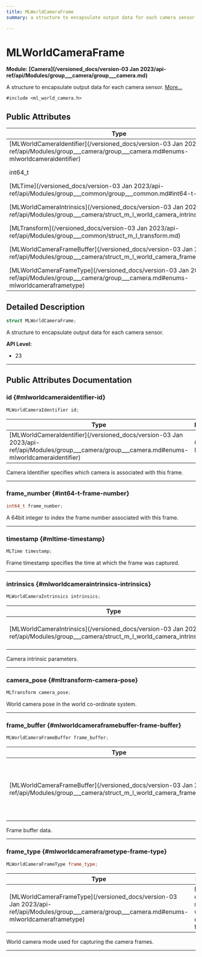 ```yaml
---
title: MLWorldCameraFrame
summary: a structure to encapsulate output data for each camera sensor. 

---
```


# MLWorldCameraFrame

**Module:** **[Camera](/versioned_docs/version-03 Jan 2023/api-ref/api/Modules/group___camera/group___camera.md)**



A structure to encapsulate output data for each camera sensor.  [More...](#detailed-description)


`#include <ml_world_camera.h>`

## Public Attributes

| Type           | Name           |
| -------------- | -------------- |
| [MLWorldCameraIdentifier](/versioned_docs/version-03 Jan 2023/api-ref/api/Modules/group___camera/group___camera.md#enums-mlworldcameraidentifier) | **[id](/versioned_docs/version-03 Jan 2023/api-ref/api/Modules/group___camera/struct_m_l_world_camera_frame.md#mlworldcameraidentifier-id)**  |
| int64_t | **[frame_number](/versioned_docs/version-03 Jan 2023/api-ref/api/Modules/group___camera/struct_m_l_world_camera_frame.md#int64-t-frame-number)**  |
| [MLTime](/versioned_docs/version-03 Jan 2023/api-ref/api/Modules/group___common/group___common.md#int64-t-mltime) | **[timestamp](/versioned_docs/version-03 Jan 2023/api-ref/api/Modules/group___camera/struct_m_l_world_camera_frame.md#mltime-timestamp)**  |
| [MLWorldCameraIntrinsics](/versioned_docs/version-03 Jan 2023/api-ref/api/Modules/group___camera/struct_m_l_world_camera_intrinsics.md) | **[intrinsics](/versioned_docs/version-03 Jan 2023/api-ref/api/Modules/group___camera/struct_m_l_world_camera_frame.md#mlworldcameraintrinsics-intrinsics)**  |
| [MLTransform](/versioned_docs/version-03 Jan 2023/api-ref/api/Modules/group___common/struct_m_l_transform.md) | **[camera_pose](/versioned_docs/version-03 Jan 2023/api-ref/api/Modules/group___camera/struct_m_l_world_camera_frame.md#mltransform-camera-pose)**  |
| [MLWorldCameraFrameBuffer](/versioned_docs/version-03 Jan 2023/api-ref/api/Modules/group___camera/struct_m_l_world_camera_frame_buffer.md) | **[frame_buffer](/versioned_docs/version-03 Jan 2023/api-ref/api/Modules/group___camera/struct_m_l_world_camera_frame.md#mlworldcameraframebuffer-frame-buffer)**  |
| [MLWorldCameraFrameType](/versioned_docs/version-03 Jan 2023/api-ref/api/Modules/group___camera/group___camera.md#enums-mlworldcameraframetype) | **[frame_type](/versioned_docs/version-03 Jan 2023/api-ref/api/Modules/group___camera/struct_m_l_world_camera_frame.md#mlworldcameraframetype-frame-type)**  |

## Detailed Description

```cpp
struct MLWorldCameraFrame;
```

A structure to encapsulate output data for each camera sensor. 




**API Level:**
  * 23 




-----------
## Public Attributes Documentation

### id {#mlworldcameraidentifier-id}

```cpp
MLWorldCameraIdentifier id;
```



| Type | Description |
|--|--|
| [MLWorldCameraIdentifier](/versioned_docs/version-03 Jan 2023/api-ref/api/Modules/group___camera/group___camera.md#enums-mlworldcameraidentifier) | Camera Identifier.  |


Camera Identifier specifies which camera is associated with this frame. 





-----------

### frame_number {#int64-t-frame-number}

```cpp
int64_t frame_number;
```


A 64bit integer to index the frame number associated with this frame. 





-----------

### timestamp {#mltime-timestamp}

```cpp
MLTime timestamp;
```


Frame timestamp specifies the time at which the frame was captured. 





-----------

### intrinsics {#mlworldcameraintrinsics-intrinsics}

```cpp
MLWorldCameraIntrinsics intrinsics;
```



| Type | Description |
|--|--|
| [MLWorldCameraIntrinsics](/versioned_docs/version-03 Jan 2023/api-ref/api/Modules/group___camera/struct_m_l_world_camera_intrinsics.md) | World camera intrinsic parameters.  |


Camera intrinsic parameters. 





-----------

### camera_pose {#mltransform-camera-pose}

```cpp
MLTransform camera_pose;
```


World camera pose in the world co-ordinate system. 





-----------

### frame_buffer {#mlworldcameraframebuffer-frame-buffer}

```cpp
MLWorldCameraFrameBuffer frame_buffer;
```



| Type | Description |
|--|--|
| [MLWorldCameraFrameBuffer](/versioned_docs/version-03 Jan 2023/api-ref/api/Modules/group___camera/struct_m_l_world_camera_frame_buffer.md) | A structure to encapsulate per plane info for each camera frame.  |


Frame buffer data. 





-----------

### frame_type {#mlworldcameraframetype-frame-type}

```cpp
MLWorldCameraFrameType frame_type;
```



| Type | Description |
|--|--|
| [MLWorldCameraFrameType](/versioned_docs/version-03 Jan 2023/api-ref/api/Modules/group___camera/group___camera.md#enums-mlworldcameraframetype) | Enumeration of camera mode used when capturing a frame.  |


World camera mode used for capturing the camera frames. 





-----------

